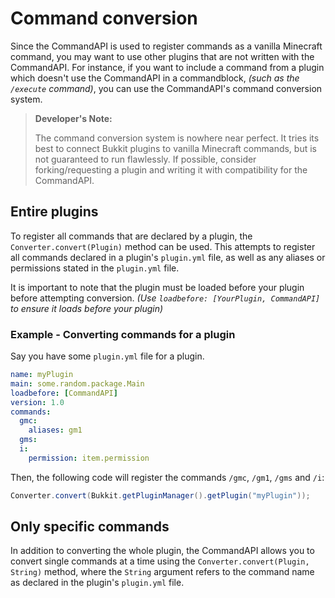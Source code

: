 # Command conversion

Since the CommandAPI is used to register commands as a vanilla Minecraft command, you may want to use other plugins that are not written with the CommandAPI. For instance, if you want to include a command from a plugin which doesn't use the CommandAPI in a commandblock, _(such as the `/execute` command)_, you can use the CommandAPI's command conversion system.

> **Developer's Note:**
>
> The command conversion system is nowhere near perfect. It tries its best to connect Bukkit plugins to vanilla Minecraft commands, but is not guaranteed to run flawlessly. If possible, consider forking/requesting a plugin and writing it with compatibility for the CommandAPI.

## Entire plugins

To register all commands that are declared by a plugin, the `Converter.convert(Plugin)` method can be used. This attempts to register all commands declared in a plugin's `plugin.yml` file, as well as any aliases or permissions stated in the `plugin.yml` file.

It is important to note that the plugin must be loaded before your plugin before attempting conversion. _(Use `loadbefore: [YourPlugin, CommandAPI]` to ensure it loads before your plugin)_

### Example - Converting commands for a plugin

Say you have some `plugin.yml` file for a plugin.  

```yaml
name: myPlugin
main: some.random.package.Main
loadbefore: [CommandAPI]
version: 1.0
commands:
  gmc:
    aliases: gm1
  gms:
  i:
    permission: item.permission
```

Then, the following code will register the commands `/gmc`, `/gm1`, `/gms` and `/i`:

```java
Converter.convert(Bukkit.getPluginManager().getPlugin("myPlugin"));
```

## Only specific commands

In addition to converting the whole plugin, the CommandAPI allows you to convert single commands at a time using the `Converter.convert(Plugin, String)` method, where the `String` argument refers to the command name as declared in the plugin's `plugin.yml` file.